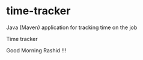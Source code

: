 # time-tracker
Java (Maven) application for tracking time on the job

Time tracker

Good Morning Rashid !!!
